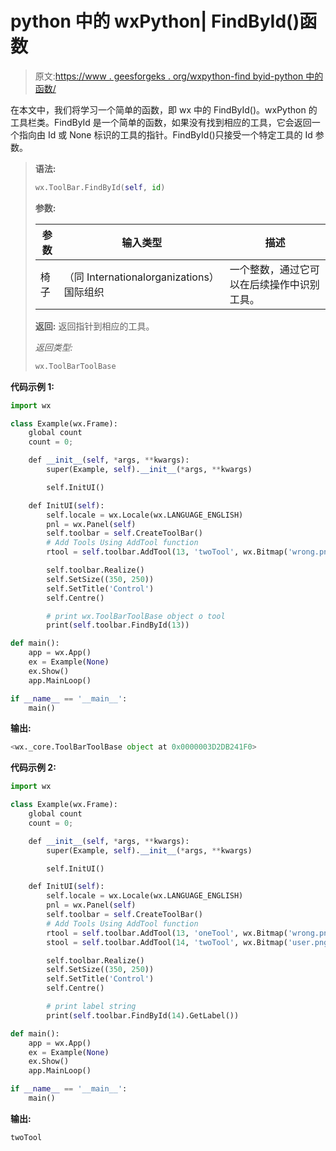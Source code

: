 # python 中的 wxPython| FindById()函数

> 原文:[https://www . geesforgeks . org/wxpython-find byid-python 中的函数/](https://www.geeksforgeeks.org/wxpython-findbyid-function-in-python/)

在本文中，我们将学习一个简单的函数，即 wx 中的 FindById()。wxPython 的工具栏类。FindById 是一个简单的函数，如果没有找到相应的工具，它会返回一个指向由 Id 或 None 标识的工具的指针。FindById()只接受一个特定工具的 Id 参数。

> **语法:**
> 
> ```py
> wx.ToolBar.FindById(self, id)
> 
> ```
> 
> **参数:**
> 
> | 参数 | 输入类型 | 描述 |
> | --- | --- | --- |
> | 椅子 | （同 Internationalorganizations）国际组织 | 一个整数，通过它可以在后续操作中识别工具。 |
> 
> **返回:**
> 返回指针到相应的工具。
> 
> *返回类型:*
> 
> ```py
> wx.ToolBarToolBase
> 
> ```

**代码示例 1:**

```py
import wx

class Example(wx.Frame):
    global count
    count = 0;

    def __init__(self, *args, **kwargs):
        super(Example, self).__init__(*args, **kwargs)

        self.InitUI()

    def InitUI(self):
        self.locale = wx.Locale(wx.LANGUAGE_ENGLISH)
        pnl = wx.Panel(self)
        self.toolbar = self.CreateToolBar()
        # Add Tools Using AddTool function
        rtool = self.toolbar.AddTool(13, 'twoTool', wx.Bitmap('wrong.png'), shortHelp ="Simple Tool2")

        self.toolbar.Realize()
        self.SetSize((350, 250))
        self.SetTitle('Control')
        self.Centre()

        # print wx.ToolBarToolBase object o tool
        print(self.toolbar.FindById(13))

def main():
    app = wx.App()
    ex = Example(None)
    ex.Show()
    app.MainLoop()

if __name__ == '__main__':
    main()
```

**输出:**

```py
<wx._core.ToolBarToolBase object at 0x0000003D2DB241F0>

```

**代码示例 2:**

```py
import wx

class Example(wx.Frame):
    global count
    count = 0;

    def __init__(self, *args, **kwargs):
        super(Example, self).__init__(*args, **kwargs)

        self.InitUI()

    def InitUI(self):
        self.locale = wx.Locale(wx.LANGUAGE_ENGLISH)
        pnl = wx.Panel(self)
        self.toolbar = self.CreateToolBar()
        # Add Tools Using AddTool function
        rtool = self.toolbar.AddTool(13, 'oneTool', wx.Bitmap('wrong.png'), shortHelp ="Simple Tool1")
        stool = self.toolbar.AddTool(14, 'twoTool', wx.Bitmap('user.png'), shortHelp ="Simple Tool2")

        self.toolbar.Realize()
        self.SetSize((350, 250))
        self.SetTitle('Control')
        self.Centre()

        # print label string
        print(self.toolbar.FindById(14).GetLabel())

def main():
    app = wx.App()
    ex = Example(None)
    ex.Show()
    app.MainLoop()

if __name__ == '__main__':
    main()
```

**输出:**

```py
twoTool

```